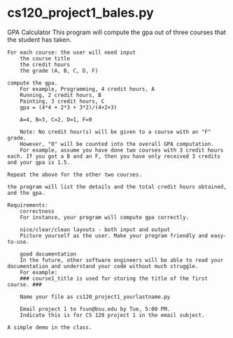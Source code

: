 # cs120_project1_bales.py
GPA Calculator
 This program will compute the gpa out of three courses that the student has taken.

    For each course: the user will need input
        the course title
        the credit hours
        the grade (A, B, C, D, F)

    compute the gpa.
        For example, Programming, 4 credit hours, A
        Running, 2 credit hours, B
        Painting, 3 credit hours, C
        gpa = (4*4 + 2*3 + 3*2)/(4+2+3)

        A=4, B=3, C=2, D=1, F=0

        Note: No credit hour(s) will be given to a course with an "F" grade.
        However, "0" will be counted into the overall GPA computation.
        For example, assume you have done two courses with 3 credit hours each. If you got a B and an F, then you have only received 3 credits and your gpa is 1.5. 

    Repeat the above for the other two courses.

    the program will list the details and the total credit hours obtained, and the gpa.

    Requirements:
        correctness
        For instance, your program will compute gpa correctly.

        nice/clear/clean layouts - both input and output
        Picture yourself as the user. Make your program friendly and easy-to-use.

        good documentation
        In the future, other software engineers will be able to read your documentation and understand your code without much struggle.
        For example:
        ### course1_title is used for storing the title of the first course. ###

        Name your file as cs120_project1_yourlastname.py

        Email project 1 to fsun@bsu.edu by Tue, 5:00 PM.
        Indicate this is for CS 120 project 1 in the email subject.

    A simple demo in the class.
